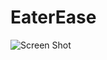 # EaterEase
![Screen Shot](https://github.com/aditiaprabowo3/Bookshelf-Apps/blob/main/public/images/public/images/screencapture-eater-ease-r5er-56zynjqrh-aditia-prabowos-projects-vercel-app-2024-06-07-07_08_21.png)
